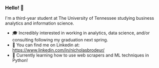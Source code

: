 ### Hello! 👋

I'm a third-year student at The University of Tennessee studying business analytics and information science.
- 🎓 Incredibly interested in working in analytics, data science, and/or consulting following my graduation next spring.
- 🤝 You can find me on Linkedin at: https://www.linkedin.com/in/nicholasbrodeur/
- 🌱 Currently learning how to use web scrapers and ML techniques in Python!

